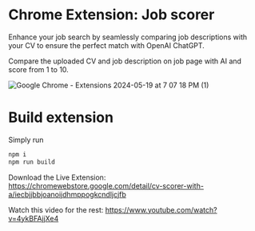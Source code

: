 # Chrome Extension: Job scorer

Enhance your job search by seamlessly comparing job descriptions with your CV to ensure the perfect match with OpenAI ChatGPT.

Compare the uploaded CV and job description on job page with AI and score from 1 to 10.

![Google Chrome - Extensions 2024-05-19 at 7 07 18 PM (1)](https://github.com/geryit/Chrome-Extension-Linkedin-job-scorer/assets/514149/5850ac9a-239c-4cf4-8c41-94f036ad14b2)

# Build extension

Simply run

```sh
npm i
npm run build
```

Download the Live Extension: https://chromewebstore.google.com/detail/cv-scorer-with-a/iecbjjbbjoanoijdhmppogkcndljcjfb

Watch this video for the rest: https://www.youtube.com/watch?v=4ykBFAjjXe4
